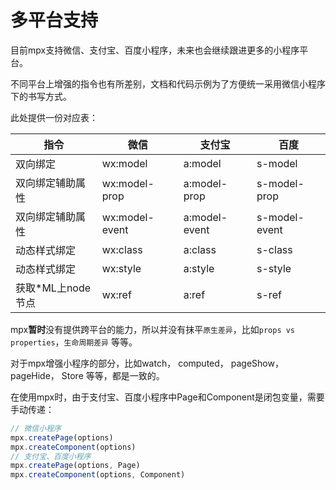 # 多平台支持

目前mpx支持微信、支付宝、百度小程序，未来也会继续跟进更多的小程序平台。

不同平台上增强的指令也有所差别，文档和代码示例为了方便统一采用微信小程序下的书写方式。

此处提供一份对应表：

指令|微信|支付宝|百度
----|----|----|----
双向绑定|wx:model|a:model|s-model
双向绑定辅助属性|wx:model-prop|a:model-prop|s-model-prop
双向绑定辅助属性|wx:model-event|a:model-event|s-model-event
动态样式绑定|wx:class|a:class|s-class
动态样式绑定|wx:style|a:style|s-style
获取*ML上node节点|wx:ref|a:ref|s-ref

mpx**暂时**没有提供跨平台的能力，所以并没有抹平`原生差异`，比如`props vs properties`，`生命周期差异` 等等。

对于mpx增强小程序的部分，比如watch， computed， pageShow， pageHide， Store 等等，都是一致的。

在使用mpx时，由于支付宝、百度小程序中Page和Component是闭包变量，需要手动传递：

```js
// 微信小程序
mpx.createPage(options)
mpx.createComponent(options)
// 支付宝、百度小程序
mpx.createPage(options, Page)
mpx.createComponent(options, Component)
```
